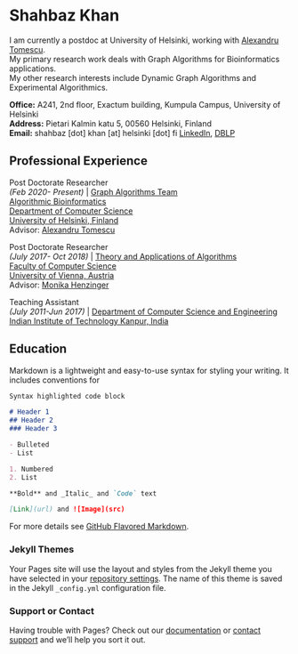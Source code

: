 # Shahbaz Khan
I am currently a postdoc at University of Helsinki, working with [Alexandru Tomescu](https://www.cs.helsinki.fi/u/tomescu/#).  
My primary research work deals with Graph Algorithms for Bioinformatics applications.  
My other research interests include Dynamic Graph Algorithms and Experimental Algorithmics.  

**Office:** A241, 2nd floor, Exactum building, Kumpula Campus, University of Helsinki  
**Address:** Pietari Kalmin katu 5, 00560 Helsinki, Finland  
**Email:** shahbaz \[dot\] khan \[at\] helsinki \[dot\] fi
[LinkedIn](https://www.linkedin.com/in/khanshahbaz/), [DBLP](dblp.uni-trier.de/pers/k/Khan_0004:Shahbaz.html)

## Professional Experience

Post Doctorate Researcher  
_(Feb 2020- Present)_  | [Graph Algorithms Team](https://www2.helsinki.fi/en/researchgroups/algorithmic-bioinformatics/teams/graph-algorithms)  
    [Algorithmic Bioinformatics](https://www2.helsinki.fi/en/researchgroups/algorithmic-bioinformatics)  
                           [Department of Computer Science](https://www2.helsinki.fi/en/computer-science)  
                           [University of Helsinki, Finland](https://www.helsinki.fi/en)  
                           Advisor: [Alexandru Tomescu](https://www.cs.helsinki.fi/u/tomescu/#) 

Post Doctorate Researcher  
_(July 2017- Oct 2018)_ | [Theory and Applications of Algorithms](https://taa.cs.univie.ac.at/)  
    [Faculty of Computer Science](https://informatik.univie.ac.at/)  
                           [University of Vienna, Austria](https://www.univie.ac.at/en/)  
                           Advisor: [Monika Henzinger](https://taa.cs.univie.ac.at/team/person/40337/)  
                          
Teaching Assistant   
_(July 2011-Jun 2017)_ | [Department of Computer Science and Engineering](https://cse.iitk.ac.in/)  
    [Indian Institute of Technology Kanpur, India](https://www.iitk.ac.in/)


## Education

Markdown is a lightweight and easy-to-use syntax for styling your writing. It includes conventions for

```markdown
Syntax highlighted code block

# Header 1
## Header 2
### Header 3

- Bulleted
- List

1. Numbered
2. List

**Bold** and _Italic_ and `Code` text

[Link](url) and ![Image](src)
```

For more details see [GitHub Flavored Markdown](https://guides.github.com/features/mastering-markdown/).

### Jekyll Themes

Your Pages site will use the layout and styles from the Jekyll theme you have selected in your [repository settings](https://github.com/shahbazk/shahbazk.github.io/settings). The name of this theme is saved in the Jekyll `_config.yml` configuration file.

### Support or Contact

Having trouble with Pages? Check out our [documentation](https://help.github.com/categories/github-pages-basics/) or [contact support](https://github.com/contact) and we’ll help you sort it out.
